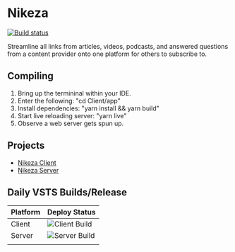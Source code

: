# Nikeza
[![Build status](https://ci.appveyor.com/api/projects/status/4witmwxn9j8hxv3h?svg=true)](https://ci.appveyor.com/project/odytrice/nikeza)

Streamline all links from articles, videos, podcasts, and answered questions from a content provider onto one platform for others to subscribe to.

## Compiling
1. Bring up the termininal within your IDE.
2. Enter the following: "cd Client/app"
3. Install dependencies: "yarn install && yarn build"
3. Start live reloading server: "yarn live"
4. Observe a web server gets spun up.

## Projects
-  [Nikeza Client](https://github.com/Lambda-Cartel/Nikeza/tree/master/Client)
- [Nikeza Server](https://github.com/Lambda-Cartel/Nikeza/tree/master/Server)



## Daily VSTS Builds/Release
|Platform| Deploy Status |
|------- | -----        |
|Client  | ![Client Build](https://lambdacartel.visualstudio.com/_apis/public/build/definitions/b1ffd400-fa75-4529-a3a9-dadf020b2150/1/badge) |
|Server  | ![Server Build](https://lambdacartel.visualstudio.com/_apis/public/build/definitions/b1ffd400-fa75-4529-a3a9-dadf020b2150/3/badge)  |
||
